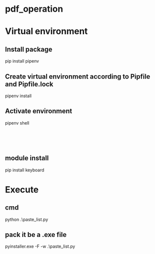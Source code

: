 # pdf_operation

# Virtual environment
## Install package
pip install pipenv

## Create virtual environment according to Pipfile and Pipfile.lock
pipenv install

## Activate environment
pipenv shell

<br><br><br>

## module install
pip install keyboard


# Execute
## cmd
python .\paste_list.py

## pack it be a .exe file
pyinstaller.exe -F -w .\paste_list.py
